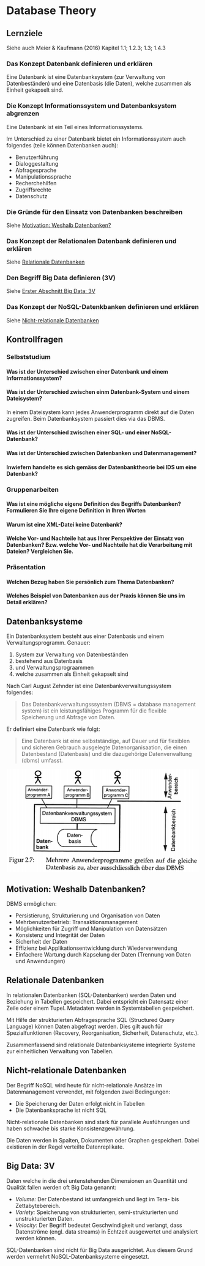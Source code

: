 # Database Theory

## Lernziele
Siehe auch Meier & Kaufmann (2016) Kapitel 1.1; 1.2.3; 1.3; 1.4.3

### Das Konzept Datenbank definieren und erklären
Eine Datenbank ist eine Datenbanksystem (zur Verwaltung von Datenbeständen) und eine Datenbasis (die Daten), welche zusammen als Einheit gekapselt sind.

### Die Konzept Informationssystem und Datenbanksystem abgrenzen
Eine Datenbank ist ein Teil eines Informationssystems.

Im Unterschied zu einer Datenbank bietet ein Informationssystem auch folgendes (teile können Datenbanken auch):
- Benutzerführung
- Dialoggestaltung
- Abfragesprache
- Manipulationssprache
- Recherchehilfen
- Zugriffsrechte
- Datenschutz

### Die Gründe für den Einsatz von Datenbanken beschreiben
Siehe [Motivation: Weshalb Datenbanken?](#motivation-weshalb-datenbanken?)

### Das Konzept der Relationalen Datenbank definieren und erklären
Siehe [Relationale Datenbanken](#relationale-datenbanken)

### Den Begriff Big Data definieren (3V)
Siehe [Erster Abschnitt Big Data: 3V](#big-data-3v)

### Das Konzept der NoSQL-Datenkbanken definieren und erklären
Siehe [Nicht-relationale Datenbanken](#nicht-relationale-datenbanken)

## Kontrollfragen

### Selbststudium

#### Was ist der Unterschied zwischen einer Datenbank und einem Informationssystem?

#### Was ist der Unterschied zwischen einm Datenbank-System und einem Dateisystem?
In einem Dateisystem kann jedes Anwenderprogramm direkt auf die Daten zugreifen.
Beim Datenbanksystem passiert dies via das DBMS.

#### Was ist der Unterschied zwischen einer SQL- und einer NoSQL-Datenbank?

#### Was ist der Unterschied zwischen Datenbanken und Datenmanagement?

#### Inwiefern handelte es sich gemäss der Datenbanktheorie bei IDS um eine Datenbank?

### Gruppenarbeiten

#### Was ist eine mögliche eigene Definition des Begriffs Datenbanken? Formulieren Sie Ihre eigene Definition in Ihren Worten

#### Warum ist eine XML-Datei keine Datenbank?

#### Welche Vor- und Nachteile hat aus Ihrer Perspektive der Einsatz von Datenbanken? Bzw. welche Vor- und Nachteile hat die Verarbeitung mit Dateien? Vergleichen Sie.

### Präsentation

#### Welchen Bezug haben Sie persönlich zum Thema Datenbanken?

#### Welches Beispiel von Datenbanken aus der Praxis können Sie uns im Detail erklären?

## Datenbanksysteme
Ein Datenbanksystem besteht aus einer Datenbasis und einem Verwaltungsprogramm. Genauer:
1. System zur Verwaltung von Datenbeständen
2. bestehend aus Datenbasis
3. und Verwaltungsprograammen
4. welche zusammen als Einheit gekapselt sind

Nach Carl August Zehnder ist eine Datenbankverwaltungssystem folgendes:
> Das Datenbankverwaltungsssystem (DBMS = database management system) ist ein leistungsfähiges Programm für die flexible Speicherung und Abfrage von Daten.

Er definiert eine Datenbank wie folgt:
> Eine Datenbank ist eine selbstständige, auf Dauer und für flexiblen und sicheren Gebrauch ausgelegte Datenorganisaation, die einen Datenbestand (Datenbasis) und die dazugehörige Datenverwaltung (dbms) umfasst.

![Database Model](./assets/database_model.png)

## Motivation: Weshalb Datenbanken?
DBMS ermöglichen:
- Persistierung, Strukturierung und Organisation von Daten
- Mehrbenutzerbetrieb: Transaktionsmanagement
- Möglichkeiten für Zugriff und Manipulation von Datensätzen
- Konsistenz und Integrität der Daten
- Sicherheit der Daten
- Effizienz bei Applikationsentwicklung durch Wiederverwendung
- Einfachere Wartung durch Kapselung der Daten (Trennung von Daten und Anwendungen)

## Relationale Datenbanken
In relationalen Datenbanken (SQL-Datenbanken) werden Daten und Beziehung in Tabellen gespeichert.
Dabei entspricht ein Datensatz einer Zeile oder einem Tupel.
Metadaten werden in Systemtabellen gespeichert.

Mit Hilfe der strukturierten Abfragesprache SQL (Structured Query Language) können Daten abgefragt werden.
Dies gilt auch für Spezialfunktionen (Recovery, Reorganisation, Sicherheit, Datenschutz, etc.).

Zusammenfassend sind relationale Datenbanksysteme integrierte Systeme zur einheitlichen Verwaltung von Tabellen.

## Nicht-relationale Datenbanken
Der Begriff NoSQL wird heute für nicht-relationale Ansätze im Datenmanagement verwendet, mit folgenden zwei Bedingungen:
- Die Speicherung der Daten erfolgt nicht in Tabellen
- Die Datenbanksprache ist nicht SQL 

Nicht-relationale Datenbanken sind stark für parallele Ausführungen und haben schwache bis starke Konsistenzgewährung.

Die Daten werden in Spalten, Dokumenten oder Graphen gespeichert.
Dabei existieren in der Regel verteilte Datenreplikate.

## Big Data: 3V
Daten welche in die drei untenstehenden Dimensionen an Quantität und Qualität fallen werden oft Big Data genannt:
- *Volume:* Der Datenbestand ist umfangreich und liegt im Tera- bis Zettabytebereich.
- *Variety:* Speicherung von strukturierten, semi-strukturierten und unstrukturierten Daten.
- *Velocity:* Der Begriff bedeutet Geschwindigkeit und verlangt, dass Datenströme (engl. data streams) in Echtzeit ausgewertet und analysiert werden können.

SQL-Datenbanken sind nicht für Big Data ausgerichtet. Aus diesem Grund werden vermehrt NoSQL-Datenbanksysteme eingesetzt.


